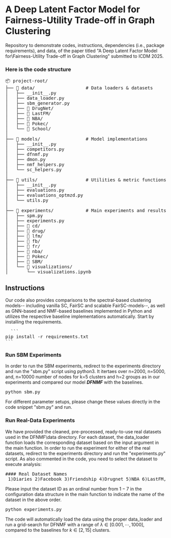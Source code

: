 # A Deep Latent Factor Model for <br /> Fairness-Utility Trade-off in Graph Clustering

Repository to demonstrate codes, instructions, dependencies (i.e., package requirements), and data, of the paper titled "A Deep Latent Factor Model for\\Fairness-Utility Trade-off in Graph Clustering" submitted to ICDM 2025.

### Here is the code structure 
<pre>
📦 project-root/
├── 📂 data/                   # Data loaders & datasets
│   ├── __init__.py
│   ├── data_loader.py
│   ├── sbm_generator.py
│   ├── 📁 DrugNet/
│   ├── 📁 LastFM/
│   ├── 📁 NBA/
│   ├── 📁 Pokec/
│   └── 📁 School/
│
├── 📂 models/                 # Model implementations
│   ├── __init__.py
│   ├── competitors.py
│   ├── dfnmf.py
│   ├── dmon.py
│   ├── nmf_helpers.py
│   └── sc_helpers.py
│
├── 📂 utils/                  # Utilities & metric functions
│   ├── __init__.py
│   ├── evaluations.py
│   ├── evaluations_optmzd.py
│   └── utils.py
│
├── 📂 experiments/            # Main experiments and results
│   ├── spm.py
│   ├── experiments.py
│   ├── 📁 cd/
│   ├── 📁 drug/
│   ├── 📁 lfm/
│   ├── 📁 fb/
│   ├── 📁 fr/
│   ├── 📁 nba/
│   ├── 📁 Pokec/
│   ├── 📁 SBM/
│   └── 📁 visualizations/
│       └── visualizations.ipynb
</pre>


## Instructions 
Our code also provides comparisons to the spectral-based clustering models-- including vanilla SC, FairSC and scalable FairSC-models--, as well as GNN-based and NMF-based baselines implemented in Python and utilizes the respective baseline implementations automatically.
Start by installing the requirements.
<pre>
  ```
pip install -r requirements.txt
```
</pre>


### Run SBM Experiments
In order to run the SBM experiments, redirect to the experiments directory and run the "sbm.py" script using python3. It itertaes over n=2000, n=5000, 
and, n=10000 number of nodes for k=5 clusters and h=2 groups as in our experiments and compared our model **_DFNMF_** with the baselines.

<pre>
python sbm.py
</pre>

For different parameter setups, please change these values directly in the code snippet "sbm.py" and run. 

### Run Real-Data Experiments
We have provided the cleaned, pre-processed, ready-to-use real datasets used in the DFNMF\data directory. For each dataset, the data_loader function loads the corresponding dataset based on the input argument in the main function.
In order to run the experiment for either of the real datasets, redirect to the experiments directory and run the "experiments.py" script. 
As also commented in the code, you need to select the dataset to execute analysis: 
<pre>
#### Real Dataset Names
_1)Diaries 2)Facebook 3)Friendship 4)Drugnet 5)NBA 6)LastFM, 7)Pokec_.
</pre>
  
Please input the dataset ID as an ordinal number from $1-7$ in the configuration data structure in the main function to indicate the name of the dataset in the above order. 

<pre>
python experiments.py
</pre>

The code will automatically load the data using the proper data_loader and run a grid-search for DFNMF with a range of $\lambda \in [0.001,\cdots,1000]$, 
compared to the baselines for $k \in [2,15]$ clusters.

<!-- ### Visualizations
The notebook that visualizes our obtained results can be found under the "experiments\visualizations" directory. -->
